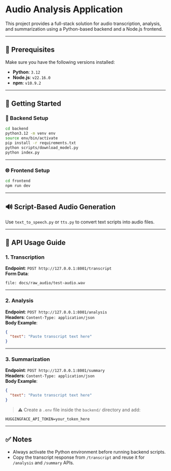 # Audio Analysis Application

This project provides a full-stack solution for audio transcription, analysis, and summarization using a Python-based backend and a Node.js frontend.

---

## 🧰 Prerequisites

Make sure you have the following versions installed:

- **Python**: `3.12`
- **Node.js**: `v22.16.0`
- **npm**: `v10.9.2`

---

## 🚀 Getting Started

### 🔧 Backend Setup

```bash
cd backend
python3.12 -m venv env
source env/bin/activate
pip install -r requirements.txt
python scripts/download_model.py
python index.py
```

---

### 🌐 Frontend Setup

```bash
cd frontend
npm run dev
```

---

## 🔊 Script-Based Audio Generation

Use `text_to_speech.py` or `tts.py` to convert text scripts into audio files.

---

## 🧪 API Usage Guide

### 1. Transcription

**Endpoint**: `POST http://127.0.0.1:8001/transcript`  
**Form Data**:
```
file: docs/raw_audio/test-audio.wav
```

---

### 2. Analysis

**Endpoint**: `POST http://127.0.0.1:8001/analysis`  
**Headers**: `Content-Type: application/json`  
**Body Example**:
```json
{
  "text": "Paste transcript text here"
}
```

---

### 3. Summarization

**Endpoint**: `POST http://127.0.0.1:8001/summary`  
**Headers**: `Content-Type: application/json`  
**Body Example**:
```json
{
  "text": "Paste transcript text here"
}
```

> ⚠️ Create a `.env` file inside the `backend/` directory and add:
```
HUGGINGFACE_API_TOKEN=your_token_here
```

---

## ✅ Notes

- Always activate the Python environment before running backend scripts.
- Copy the transcript response from `/transcript` and reuse it for `/analysis` and `/summary` APIs.
